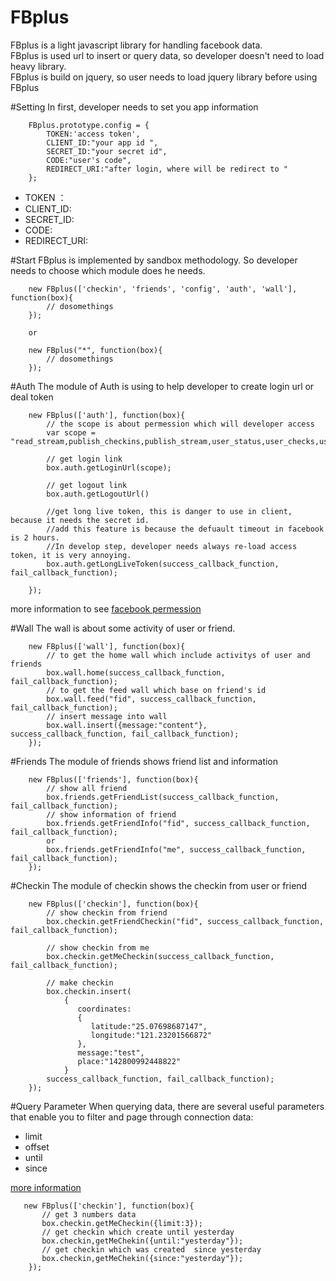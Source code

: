 FBplus
======

FBplus is a light javascript library for handling facebook data.<br>
FBplus is used url to insert or query data, so developer doesn't need to load heavy library.<br>
FBplus is build on jquery, so user needs to load jquery library before using FBplus

#Setting
In first, developer needs to set you app information

```
    FBplus.prototype.config = {
        TOKEN:'access token',
        CLIENT_ID:"your app id ",
        SECRET_ID:"your secret id",
        CODE:"user's code",
        REDIRECT_URI:"after login, where will be redirect to "
    };

```

* TOKEN ：
* CLIENT_ID:
* SECRET_ID:
* CODE:
* REDIRECT_URI:

#Start
FBplus is implemented by sandbox methodology. So developer needs to choose which module does he needs.

```
    new FBplus(['checkin', 'friends', 'config', 'auth', 'wall'], function(box){
        // dosomethings
    });

    or

    new FBplus("*", function(box){
        // dosomethings
    });
```

#Auth
The module of Auth is using to help developer to create login url or deal token

```
    new FBplus(['auth'], function(box){
        // the scope is about permession which will developer access
        var scope = "read_stream,publish_checkins,publish_stream,user_status,user_checks,user_birthday,friends_status";

        // get login link
        box.auth.getLoginUrl(scope);

        // get logout link
        box.auth.getLogoutUrl()

        //get long live token, this is danger to use in client, because it needs the secret id.
        //add this feature is because the defuault timeout in facebook is 2 hours.
        //In develop step, developer needs always re-load access token, it is very annoying.
        box.auth.getLongLiveToken(success_callback_function, fail_callback_function);

    });
```
more information to see [facebook permession](http://developers.facebook.com/docs/authentication/permissions/)

#Wall
The wall is about some activity of user or friend.

```
    new FBplus(['wall'], function(box){
        // to get the home wall which include activitys of user and friends
        box.wall.home(success_callback_function, fail_callback_function);
        // to get the feed wall which base on friend's id
        box.wall.feed("fid", success_callback_function, fail_callback_function);
        // insert message into wall
        box.wall.insert({message:"content"}, success_callback_function, fail_callback_function);
    });
```

#Friends
The module of friends shows friend list and information

```
    new FBplus(['friends'], function(box){
        // show all friend
        box.friends.getFriendList(success_callback_function, fail_callback_function);
        // show information of friend
        box.friends.getFriendInfo("fid", success_callback_function, fail_callback_function);
        or
        box.friends.getFriendInfo("me", success_callback_function, fail_callback_function);
    });
```

#Checkin
The module of checkin shows the checkin from user or friend

```
    new FBplus(['checkin'], function(box){
        // show checkin from friend
        box.checkin.getFriendCheckin("fid", success_callback_function, fail_callback_function);

        // show checkin from me
        box.checkin.getMeCheckin(success_callback_function, fail_callback_function);

        // make checkin
        box.checkin.insert(
            {
               coordinates:
               {
                  latitude:"25.07698687147",
                  longitude:"121.23201566872"
               },
               message:"test",
               place:"142800992448822"
            }
        success_callback_function, fail_callback_function);
    });
```

#Query Parameter
When querying data, there are several useful parameters that enable you to filter and page through connection data:

* limit
* offset
* until
* since

[more information](https://developers.facebook.com/docs/reference/api/pagination/)

```
   new FBplus(['checkin'], function(box){
       // get 3 numbers data
       box.checkin.getMeCheckin({limit:3});
       // get checkin which create until yesterday
       box.checkin,getMeChekin({until:"yesterday"});
       // get checkin which was created  since yesterday
       box.checkin,getMeChekin({since:"yesterday"});
    });
```
